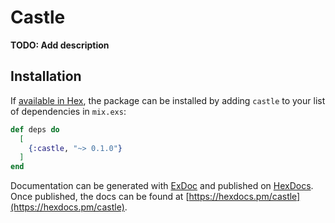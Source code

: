 # Castle

**TODO: Add description**

## Installation

If [available in Hex](https://hex.pm/docs/publish), the package can be installed
by adding `castle` to your list of dependencies in `mix.exs`:

```elixir
def deps do
  [
    {:castle, "~> 0.1.0"}
  ]
end
```

Documentation can be generated with [ExDoc](https://github.com/elixir-lang/ex_doc)
and published on [HexDocs](https://hexdocs.pm). Once published, the docs can
be found at [https://hexdocs.pm/castle](https://hexdocs.pm/castle).

